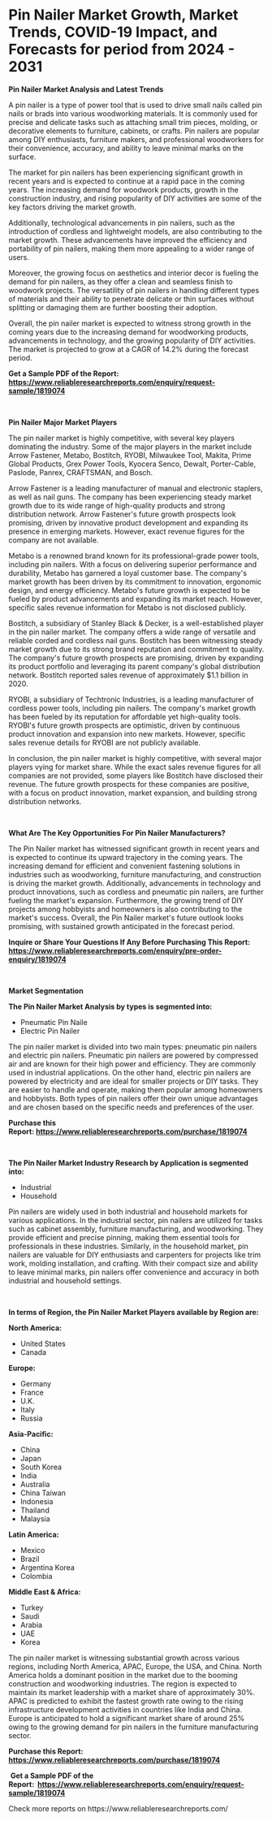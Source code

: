 <p><h1>Pin Nailer Market Growth, Market Trends, COVID-19 Impact, and Forecasts for period from 2024 - 2031</h1></p><p><strong>Pin Nailer Market Analysis and Latest Trends</strong></p>
<p><p>A pin nailer is a type of power tool that is used to drive small nails called pin nails or brads into various woodworking materials. It is commonly used for precise and delicate tasks such as attaching small trim pieces, molding, or decorative elements to furniture, cabinets, or crafts. Pin nailers are popular among DIY enthusiasts, furniture makers, and professional woodworkers for their convenience, accuracy, and ability to leave minimal marks on the surface.</p><p>The market for pin nailers has been experiencing significant growth in recent years and is expected to continue at a rapid pace in the coming years. The increasing demand for woodwork products, growth in the construction industry, and rising popularity of DIY activities are some of the key factors driving the market growth.</p><p>Additionally, technological advancements in pin nailers, such as the introduction of cordless and lightweight models, are also contributing to the market growth. These advancements have improved the efficiency and portability of pin nailers, making them more appealing to a wider range of users.</p><p>Moreover, the growing focus on aesthetics and interior decor is fueling the demand for pin nailers, as they offer a clean and seamless finish to woodwork projects. The versatility of pin nailers in handling different types of materials and their ability to penetrate delicate or thin surfaces without splitting or damaging them are further boosting their adoption.</p><p>Overall, the pin nailer market is expected to witness strong growth in the coming years due to the increasing demand for woodworking products, advancements in technology, and the growing popularity of DIY activities. The market is projected to grow at a CAGR of 14.2% during the forecast period.</p></p>
<p><strong>Get a Sample PDF of the Report:&nbsp; <a href="https://www.reliableresearchreports.com/enquiry/request-sample/1819074">https://www.reliableresearchreports.com/enquiry/request-sample/1819074</a></strong></p>
<p>&nbsp;</p>
<p><strong>Pin Nailer Major Market Players</strong></p>
<p><p>The pin nailer market is highly competitive, with several key players dominating the industry. Some of the major players in the market include Arrow Fastener, Metabo, Bostitch, RYOBI, Milwaukee Tool, Makita, Prime Global Products, Grex Power Tools, Kyocera Senco, Dewalt, Porter-Cable, Paslode, Panrex, CRAFTSMAN, and Bosch. </p><p>Arrow Fastener is a leading manufacturer of manual and electronic staplers, as well as nail guns. The company has been experiencing steady market growth due to its wide range of high-quality products and strong distribution network. Arrow Fastener's future growth prospects look promising, driven by innovative product development and expanding its presence in emerging markets. However, exact revenue figures for the company are not available. </p><p>Metabo is a renowned brand known for its professional-grade power tools, including pin nailers. With a focus on delivering superior performance and durability, Metabo has garnered a loyal customer base. The company's market growth has been driven by its commitment to innovation, ergonomic design, and energy efficiency. Metabo's future growth is expected to be fueled by product advancements and expanding its market reach. However, specific sales revenue information for Metabo is not disclosed publicly. </p><p>Bostitch, a subsidiary of Stanley Black & Decker, is a well-established player in the pin nailer market. The company offers a wide range of versatile and reliable corded and cordless nail guns. Bostitch has been witnessing steady market growth due to its strong brand reputation and commitment to quality. The company's future growth prospects are promising, driven by expanding its product portfolio and leveraging its parent company's global distribution network. Bostitch reported sales revenue of approximately $1.1 billion in 2020. </p><p>RYOBI, a subsidiary of Techtronic Industries, is a leading manufacturer of cordless power tools, including pin nailers. The company's market growth has been fueled by its reputation for affordable yet high-quality tools. RYOBI's future growth prospects are optimistic, driven by continuous product innovation and expansion into new markets. However, specific sales revenue details for RYOBI are not publicly available.</p><p>In conclusion, the pin nailer market is highly competitive, with several major players vying for market share. While the exact sales revenue figures for all companies are not provided, some players like Bostitch have disclosed their revenue. The future growth prospects for these companies are positive, with a focus on product innovation, market expansion, and building strong distribution networks.</p></p>
<p>&nbsp;</p>
<p><strong>What Are The Key Opportunities For Pin Nailer Manufacturers?</strong></p>
<p><p>The Pin Nailer market has witnessed significant growth in recent years and is expected to continue its upward trajectory in the coming years. The increasing demand for efficient and convenient fastening solutions in industries such as woodworking, furniture manufacturing, and construction is driving the market growth. Additionally, advancements in technology and product innovations, such as cordless and pneumatic pin nailers, are further fueling the market's expansion. Furthermore, the growing trend of DIY projects among hobbyists and homeowners is also contributing to the market's success. Overall, the Pin Nailer market's future outlook looks promising, with sustained growth anticipated in the forecast period.</p></p>
<p><strong>Inquire or Share Your Questions If Any Before Purchasing This Report: <a href="https://www.reliableresearchreports.com/enquiry/pre-order-enquiry/1819074">https://www.reliableresearchreports.com/enquiry/pre-order-enquiry/1819074</a></strong></p>
<p>&nbsp;</p>
<p><strong>Market Segmentation</strong></p>
<p><strong>The Pin Nailer Market Analysis by types is segmented into:</strong></p>
<p><ul><li>Pneumatic Pin Naile</li><li>Electric Pin Nailer</li></ul></p>
<p><p>The pin nailer market is divided into two main types: pneumatic pin nailers and electric pin nailers. Pneumatic pin nailers are powered by compressed air and are known for their high power and efficiency. They are commonly used in industrial applications. On the other hand, electric pin nailers are powered by electricity and are ideal for smaller projects or DIY tasks. They are easier to handle and operate, making them popular among homeowners and hobbyists. Both types of pin nailers offer their own unique advantages and are chosen based on the specific needs and preferences of the user.</p></p>
<p><strong>Purchase this Report:&nbsp;<a href="https://www.reliableresearchreports.com/purchase/1819074">https://www.reliableresearchreports.com/purchase/1819074</a></strong></p>
<p>&nbsp;</p>
<p><strong>The Pin Nailer Market Industry Research by Application is segmented into:</strong></p>
<p><ul><li>Industrial</li><li>Household</li></ul></p>
<p><p>Pin nailers are widely used in both industrial and household markets for various applications. In the industrial sector, pin nailers are utilized for tasks such as cabinet assembly, furniture manufacturing, and woodworking. They provide efficient and precise pinning, making them essential tools for professionals in these industries. Similarly, in the household market, pin nailers are valuable for DIY enthusiasts and carpenters for projects like trim work, molding installation, and crafting. With their compact size and ability to leave minimal marks, pin nailers offer convenience and accuracy in both industrial and household settings.</p></p>
<p>&nbsp;</p>
<p><strong>In terms of Region, the Pin Nailer Market Players available by Region are:</strong></p>
<p>
    <p> <strong> North America: </strong>
        <ul>
            <li>United States</li>
            <li>Canada</li>
        </ul>
        </p> 
    <p> <strong> Europe: </strong>
        <ul>
            <li>Germany</li>
            <li>France</li>
            <li>U.K.</li>
            <li>Italy</li>
            <li>Russia</li>
        </ul>
        </p> 
    <p> <strong> Asia-Pacific: </strong>
        <ul>
            <li>China</li>
            <li>Japan</li>
            <li>South Korea</li>
            <li>India</li>
            <li>Australia</li>
            <li>China Taiwan</li>
            <li>Indonesia</li>
            <li>Thailand</li>
            <li>Malaysia</li>
        </ul>
        </p> 
    <p> <strong> Latin America: </strong>
        <ul>
            <li>Mexico</li>
            <li>Brazil</li>
            <li>Argentina Korea</li>
            <li>Colombia</li>
        </ul>
        </p> 
    <p> <strong> Middle East & Africa: </strong>
        <ul>
            <li>Turkey</li>
            <li>Saudi</li>
            <li>Arabia</li>
            <li>UAE</li>
            <li>Korea</li>
        </ul>
    </p>
    </p>
<p><p>The pin nailer market is witnessing substantial growth across various regions, including North America, APAC, Europe, the USA, and China. North America holds a dominant position in the market due to the booming construction and woodworking industries. The region is expected to maintain its market leadership with a market share of approximately 30%. APAC is predicted to exhibit the fastest growth rate owing to the rising infrastructure development activities in countries like India and China. Europe is anticipated to hold a significant market share of around 25% owing to the growing demand for pin nailers in the furniture manufacturing sector.</p></p>
<p><strong>Purchase this Report: <a href="https://www.reliableresearchreports.com/purchase/1819074">https://www.reliableresearchreports.com/purchase/1819074</a></strong></p>
<p>&nbsp;<strong>Get a Sample PDF of the Report:&nbsp;&nbsp;<a href="https://www.reliableresearchreports.com/enquiry/request-sample/1819074">https://www.reliableresearchreports.com/enquiry/request-sample/1819074</a></strong></p>
<p><strong></strong></p>
<p>Check more reports on https://www.reliableresearchreports.com/</p>